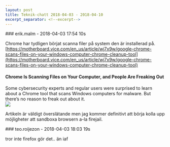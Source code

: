 ```yaml
---
layout: post
title: Teknik-chatt 2018-04-03 - 2018-04-10
excerpt_separator: <!--excerpt-->
---
```

<section class="message" markdown="1">
### erik.malm - 2018-04-03 17:54 10s

Chrome har tydligen börjat scanna filer på system den är installerad på. 
[https://motherboard.vice.com/en_us/article/wj7x9w/google-chrome-scans-files-on-your-windows-computer-chrome-cleanup-tool](https://motherboard.vice.com/en_us/article/wj7x9w/google-chrome-scans-files-on-your-windows-computer-chrome-cleanup-tool)

<div class="attachment"><h4>Chrome Is Scanning Files on Your Computer, and People Are Freaking Out</h4><div class="text">Some cybersecurity experts and regular users were surprised to learn about a Chrome tool that scans Windows computers for malware. But there’s no reason to freak out about it.</div>
<a href="https://motherboard.vice.com/en_us/article/wj7x9w/google-chrome-scans-files-on-your-windows-computer-chrome-cleanup-tool"><img src="https://video-images.vice.com/articles/5ac27fcb1d597d00069a0f38/lede/1522697453815-shutterstock_746561158.jpeg?crop=1xw:0.8285113098369279xh;center,center&resize=1200:*" fallback="Chrome Is Scanning Files on Your Computer, and People Are Freaking Out"/></a></div>
    
Artikeln är väldigt överslätande men jag kommer definitivt att börja kolla upp möjligheter att sandboxa browsern a-la firejail.
</section>
<section class="message" markdown="1">
### teo.roijezon - 2018-04-03 18:03 19s

tror inte firefox gör det.. än iaf

<!--excerpt-->
</section>